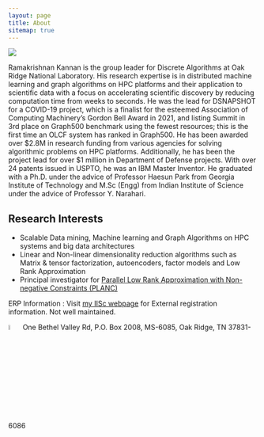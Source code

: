 ```yaml
---
layout: page
title: About
sitemap: true
---
```


<img src="../figs/titan.jpg">

Ramakrishnan Kannan is the group leader for Discrete Algorithms at Oak Ridge National Laboratory. His research expertise is in distributed machine learning and graph algorithms on HPC platforms and their application to scientific data with a focus on accelerating scientific discovery by reducing computation time from weeks to seconds. He was the lead for DSNAPSHOT for a COVID-19 project, which is a finalist for the esteemed Association of Computing Machinery’s Gordon Bell Award in 2021, and listing Summit in 3rd place on Graph500 benchmark using the fewest resources; this is the first time an OLCF system has ranked in Graph500.  He has been awarded over $2.8M in research funding from various agencies for solving algorithmic problems on HPC platforms. Additionally, he has been the project lead for over $1 million in Department of Defense projects. With over 24 patents issued in USPTO, he was an IBM Master Inventor. He graduated with a Ph.D. under the advice of Professor Haesun Park from Georgia Institute of Technology and M.Sc (Engg) from Indian Institute of Science under the advice of Professor Y. Narahari.

## Research Interests 

* Scalable Data mining, Machine learning and Graph Algorithms on HPC systems and big data architectures
* Linear and Non-linear dimensionality reduction algorithms such as Matrix & tensor factorization, autoencoders, factor models and Low Rank Approximation
* Principal investigator for [Parallel Low Rank Approximation with Non-negative Constraints (PLANC)](https://ramkikannan.github.io/planc-api)

ERP Information : Visit [my IISc webpage](http://clweb.csa.iisc.ernet.in/rkrishnan/) for External registration information. Not well maintained. 

<img src="../figs/officeaddress.png" style="width:5%!important;"> 
One Bethel Valley Rd, 
P.O. Box 2008, MS-6085, 
Oak Ridge, TN 37831-6086
